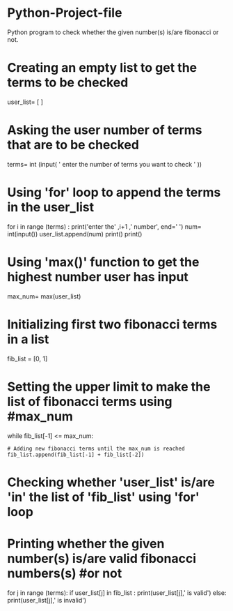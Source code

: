 # Python-Project-file
Python program to check whether the given number(s) is/are fibonacci or not.
# Creating an empty list to get the terms to be checked
user_list= [ ]

# Asking the user number of terms that are to be checked
terms= int (input( ' enter the number of terms you want to check ' ))

# Using 'for' loop to append the terms in the user_list
for i in range (terms) :
    print('enter the' ,i+1 ,' number', end='    ')
    num= int(input())
    user_list.append(num)
print()
print()

# Using 'max()' function to get the highest number user has input
max_num= max(user_list)

# Initializing first two fibonacci terms in a list
fib_list = [0, 1]  

# Setting the upper limit to make the list of fibonacci terms using         #max_num
while fib_list[-1] <= max_num:
    
    # Adding new fibonacci terms until the max_num is reached
    fib_list.append(fib_list[-1] + fib_list[-2])
    
# Checking whether 'user_list' is/are 'in' the list of 'fib_list' using 'for' loop
# Printing whether the given number(s) is/are valid fibonacci numbers(s) #or not

for j in range (terms):
    if user_list[j] in fib_list :
        print(user_list[j],'  is valid')
    else:
        print(user_list[j],'  is invalid')

